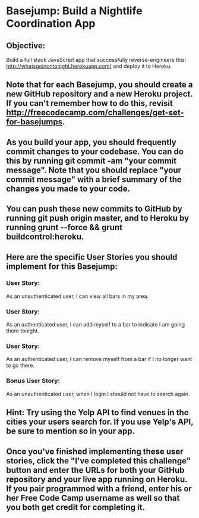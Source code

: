# Basejump: Build a Nightlife Coordination App

## Objective:
Build a full stack JavaScript app that successfully reverse-engineers this: http://whatsgoinontonight.herokuapp.com/ and deploy it to Heroku.

## Note that for each Basejump, you should create a new GitHub repository and a new Heroku project. If you can't remember how to do this, revisit http://freecodecamp.com/challenges/get-set-for-basejumps.

## As you build your app, you should frequently commit changes to your codebase. You can do this by running git commit -am "your commit message". Note that you should replace "your commit message" with a brief summary of the changes you made to your code.

## You can push these new commits to GitHub by running git push origin master, and to Heroku by running grunt --force && grunt buildcontrol:heroku.

## Here are the specific User Stories you should implement for this Basejump:

### User Story:
As an unauthenticated user, I can view all bars in my area.

### User Story:
As an authenticated user, I can add myself to a bar to indicate I am going there tonight.

### User Story:
As an authenticated user, I can remove myself from a bar if I no longer want to go there.

### Bonus User Story:
As an unauthenticated user, when I login I should not have to search again.

## Hint: Try using the Yelp API to find venues in the cities your users search for. If you use Yelp's API, be sure to mention so in your app.

## Once you've finished implementing these user stories, click the "I've completed this challenge" button and enter the URLs for both your GitHub repository and your live app running on Heroku. If you pair programmed with a friend, enter his or her Free Code Camp username as well so that you both get credit for completing it.